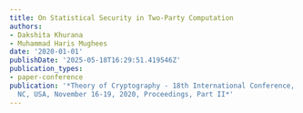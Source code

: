 ```yaml
---
title: On Statistical Security in Two-Party Computation
authors:
- Dakshita Khurana
- Muhammad Haris Mughees
date: '2020-01-01'
publishDate: '2025-05-18T16:29:51.419546Z'
publication_types:
- paper-conference
publication: '*Theory of Cryptography - 18th International Conference, TCC 2020, Durham,
  NC, USA, November 16-19, 2020, Proceedings, Part II*'
---
```

